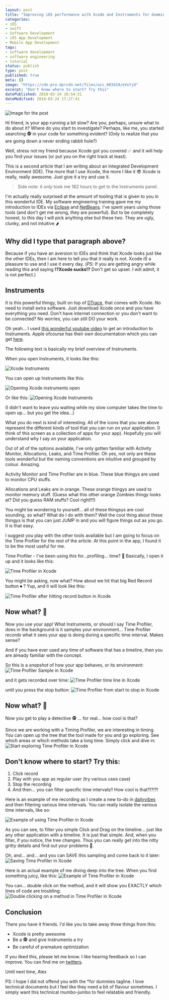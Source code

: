 ```yaml
---
layout: post
title: "Improving iOS performance with Xcode and Instruments for dummies"
categories:
- iOS
- swift
- Software Development
- iOS App Development
- Mobile App Development
tags:
- software development
- software engineering
- tutorial
status: publish
type: post
published: true
meta: {}
image: "https://cdn-pro.dprcdn.net/files/acc_603419/eVxYjd"
excerpt: "Don't know where to start? Try this"
datePublished: 2018-03-24 16:54:31
dateModified: 2018-03-24 17:27:41
---
```

![Image for the post](https://cdn-pro.dprcdn.net/files/acc_603419/eVxYjd)

Hi friend, is your app running a bit slow? Are you, perhaps, unsure what to do about it? Where do you start to investigate? Perhaps, like me, you started searching 🕵️‍️ in your code for something evident? (Only to realize that you are going down a never ending rabbit hole?)

Well, stress not my friend because Xcode got you covered ✅ and it will help you find your issues (or put you on the right track at least).

This is a second article that I am writing about an Integrated Development Environment (IDE). The more that I use Xcode, the more I like it 😎 Xcode is really, really awesome. Just give it a try and use it.

> Side note: it _only_ took me 182 hours to get to the Instruments panel.

I'm actually really surprised at the amount of tooling that is given to you in this wonderful IDE. My software engineering training gave me my introduction to IDEs via [Eclipse](https://www.eclipse.org/ide/) and [NetBeans](https://netbeans.org/). I've spent years using those tools (and don't get me wrong, they are powerful). But to be completely honest, to this day I will pick anything else but these two. They are ugly, clunky, and not intuitive 🌶

## Why did I type that paragraph above?

Because if you have an aversion to IDEs and think that Xcode looks just like the other IDEs, then I am here to tell you that it really is not. Xcode *IS* a pleasure to use and I use it every day. (_PS_: If you are getting angry while reading this and saying **!?Xcode sucks!?** Don't get so upset. I will admit, it is not perfect.)

## Instruments

It is this powerful thingy, built on top of [DTrace](https://en.wikipedia.org/wiki/DTrace), that comes with Xcode. No need to install extra software. Just download Xcode once and you have everything you need. Don't have internet connection or you don't want to be connected? No worries, you can still DO your work.

Oh yeah... I used [this wonderful youtube video](https://www.youtube.com/watch?v=s_SOYcYBnGU) to get an introduction to Instruments. Apple ofcourse has their own documentation which you can get [here](https://developer.apple.com/library/content/documentation/DeveloperTools/Conceptual/InstrumentsUserGuide/index.html).

The following text is basically my brief overview of Instruments.

When you open Instruments, it looks like this:

![Xcode Instruments](https://d.pr/i/c280xV+)

You can open up Instruments like this:

![Opening Xcode instruments open](https://d.pr/i/QiJqRR+)

Or like this:
![Opening Xcode Instruments](https://d.pr/i/PtBZgx+)

(I didn't want to leave you waiting while my slow computer takes the time to open up... but you get the idea...)

What you do next is kind of interesting. All of the icons that you see above represent the different kinds of tool that you can run on your application. (I think of this screen as a collection of apps for your app). Hopefully you will understand why I say *on* your application.

Out of all of the options available, I've only gotten familiar with Activity Monitor, Allocations, Leaks, and Time Profiler. Oh yes, not only are these tools wonderful but the naming conventions are intuitive and grouped by colour. Amazing.

Activity Monitor and Time Profiler are in blue. These blue thingys are used to monitor CPU stuffs.

Allocations and Leaks are in orange. These orange thingys are used to monitor memory stuff. (Guess what this other orange Zombies thingy looks at? Did you guess RAM stuffs? Cool right!!!)

You might be wondering to yourself... all of these thingsys are cool sounding, so what? What do I do with them? Well the cool thing about these thingys is that you can just JUMP in and you will figure things out as you go. It is that easy.

I suggest you play with the other tools available but I am going to focus on the Time Profiler for the rest of the article. At this point in the app, I found it to be the most useful for me.

Time Profiler - I've been using this for...profiling... time? 🤷‍ Basically, I open it up and it looks like this:

![Time Profiler in Xcode](https://d.pr/i/yRulLi+)

You might be asking, now what? How about we hit that big Red Record button ⏺ ? Yup, and it will look like this:

![Time Profiler after hitting record button in Xcode](https://d.pr/i/zElUrI+)

## Now what? 🤔

Now you use your app! What Instruments, or should I say Time Profiler, does in the background is it samples your environment... Time Profiler *records* what it sees your app is doing during a specific time interval. Makes sense?

And if you have ever used any time of software that has a timeline, then you are already familiar with the concept.

So this is a *snapshot* of how your app behaves, or its environment:
![Time Profiler Sample in Xcode](https://d.pr/i/GPnnjB+)

and it gets recorded over time:
![Time Profiler time line in Xcode](https://d.pr/i/cEMzNa+)

until you press the stop button:
![Time Profiler from start to stop in Xcode](https://d.pr/i/A5InKH+)

## Now what? 🤔
Now you get to play a detective 🕵️‍ ... for real... how cool is that?

Since we are working with a Timing Profiler, we are interesting in timing. You can open up the tree that the tool made for you and go exploring. See which areas or which methods take a long time. Simply click and dive in:
![Start exploring Time Profiler in Xcode](https://d.pr/i/KohUC7+)

## Don't know where to start? Try this:

1. Click record
2. Play with you app as regular user (try various uses case)
3. Stop the recording
4. And then... you can filter specific time intervals!! How cool is that?!?!?!

Here is an example of me recording as I create a new to-do in [dailyvibes](https://dailyvibes.ca/) and then filtering various time intervals.
You can really isolate the various time intervals, like so:

![Example of using Time Profiler in Xcode](https://d.pr/i/MDyrNo+)

As you can see, to filter you simple Click and Drag on the timeline... just like any other application with a timeline. It is just that simple. And, when you filter, if you notice, the tree changes. Thus you can really get into the nitty gritty details and find out your problems 🚧.

Oh, and... and... and you can SAVE this sampling and come back to it later:
![Saving Time Profiler in Xcode](https://d.pr/i/QP4X3Z+)

Here is an actual example of me diving deep into the tree. When you find something juicy, like this:
![Example of Time Profiler in Xcode](https://d.pr/i/G4H042+)

You can... double click on the method, and it will show you EXACTLY which lines of code are troubling:
![Double clicking on a method in Time Profiler in Xcode](https://d.pr/i/IOa6qa+)

## Conclusion
There you have it friends. I'd like you to take away three things from this:

- Xcode is pretty awesome
- Be a 🕵️‍ and give Instruments a try
- Be careful of premature optimization

If you liked this, please let me know. I like hearing feedback so I can improve.
You can find me on [twitters](https://twitter.com/getaclue_1).

Until next time,
Alex

PS: I hope I did not offend you with the *for dummies tagline. I love technical documents but I feel like they need a bit of flavour sometimes. I simply want this technical mumbo-jumbo to feel relatable and friendly.
